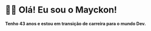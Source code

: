 # 👋🏻 Olá! Eu sou o Mayckon!

<div>
<h4 align="left">
Tenho 43 anos e estou em transição de carreira para o mundo Dev.
</div>
